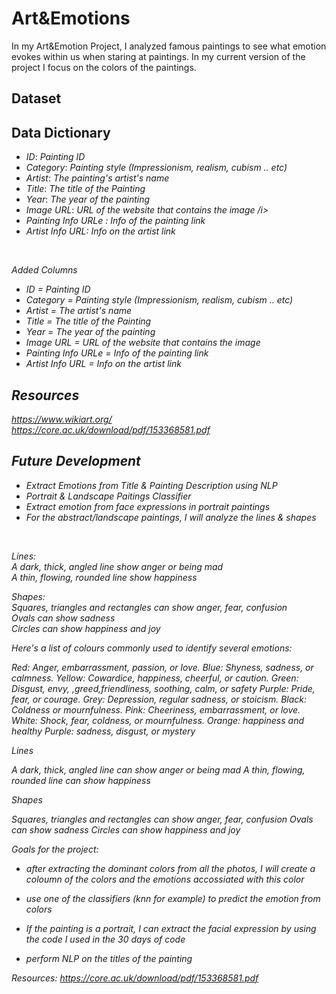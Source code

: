 # Art&Emotions
In my Art&Emotion Project, I analyzed famous paintings to see what emotion evokes within us when staring at paintings. In my current version of the project I focus on the colors of the paintings.  


## Dataset


## Data Dictionary 

<ul>
<li><i>ID</i>:    <i>Painting ID</i></li>
<li><i>Category</i>: <i>Painting style (Impressionism, realism, cubism .. etc)</i></li>
<li><i>Artist</i>: <i>The painting's artist's name</i></li>
<li><i>Title</i>: <i>The title of the Painting </i></li>
<li><i>Year</i>: <i>The year of the painting</i></li>
<li><i>Image URL</i>: <i>URL of the website that contains the image /i></li>
<li><i>Painting Info URLe </i>: <i>Info of the painting link</i></li>
<li><i>Artist Info URL</i>: <i>Info on the artist link </i></li>


</ul>
<br>

Added Columns 

- ID = Painting ID
- Category = Painting style (Impressionism, realism, cubism .. etc)
- Artist = The artist's name
- Title =  The title of the Painting 
- Year = The year of the painting                 
- Image URL = URL of the website that contains the image           
- Painting Info URLe =  Info of the painting link              
- Artist Info URL = Info on the artist link                          



## Resources
https://www.wikiart.org/  <br>
https://core.ac.uk/download/pdf/153368581.pdf


## Future Development




<ul>
<li> Extract Emotions from Title & Painting Description using NLP </li>
  <li> Portrait & Landscape Paitings Classifier </li>
  <li> Extract emotion from face expressions in portrait paintings </li>
  <li> For the abstract/landscape paintings, I will analyze the lines & shapes</li>
</ul>
<br>

Lines: <br>
A dark, thick, angled line show anger or being mad <br>
A thin, flowing, rounded line show happiness


Shapes: <br>
Squares, triangles and rectangles can show anger, fear, confusion <br>
Ovals can show sadness <br>
Circles can show happiness and joy




Here's a list of colours commonly used to identify several emotions:

Red: Anger, embarrassment, passion, or love.
Blue: Shyness, sadness, or calmness.
Yellow: Cowardice, happiness, cheerful, or caution.
Green: Disgust, envy, ,greed,friendliness, soothing, calm, or safety
Purple: Pride, fear, or courage.
Grey: Depression, regular sadness, or stoicism.
Black: Coldness or mournfulness.
Pink: Cheeriness, embarrassment, or love.
White: Shock, fear, coldness, or mournfulness.
Orange: happiness and healthy
Purple: sadness, disgust, or mystery


Lines

A dark, thick, angled line can show anger or being mad
A thin, flowing, rounded line can show happiness


Shapes

Squares, triangles and rectangles can show anger, fear, confusion
Ovals can show sadness
Circles can show happiness and joy


Goals for the project:

- after extracting the dominant colors from all the photos, I will create a coloumn of the colors and the emotions accossiated with this color
- use one of the classifiers (knn for example) to predict the emotion from colors

- If the painting is a portrait, I can extract the facial expression by using the code I used in the 30 days of code

- perform NLP on the titles of the painting 


Resources: 
https://core.ac.uk/download/pdf/153368581.pdf

